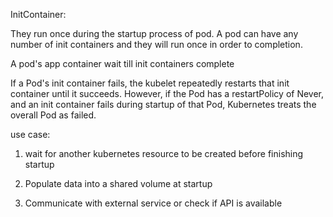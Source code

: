 InitContainer:

They run once during the startup process of pod. A pod can have any number of init containers and they will run once in order to completion.

A pod's app container wait till init containers complete

If a Pod's init container fails, the kubelet repeatedly restarts that init container until it succeeds. However, if the Pod has a restartPolicy of Never, and an init container fails during startup of that Pod, Kubernetes treats the overall Pod as failed.

use case: 

1. wait for another kubernetes resource to be created before finishing startup

2. Populate data into a shared volume at startup

3. Communicate with external service or check if API is available 
